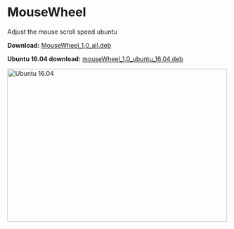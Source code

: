 # MouseWheel
Adjust the mouse scroll speed ubuntu
<p><strong>Download:</strong>&nbsp;<a href="https://raw.githubusercontent.com/muharemovic/MouseWheel/master/MouseWheel_1.0_all.deb">MouseWheel_1.0_all.deb</a></p>
<p><strong>Ubuntu 16.04 download:</strong>&nbsp;<a href="https://github.com/muharemovic/MouseWheel/raw/master/mouseWheel_1.0_ubuntu_16.04.deb">mouseWheel_1.0_ubuntu_16.04.deb</a></p>
<p><img src="https://gifyu.com/images/out0ac19.gif" alt="Ubuntu 16.04" width="500" height="349" /></p>
